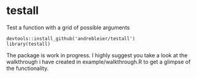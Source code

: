 # testall
Test a function with a grid of possible arguments

```
devtools::install_github('andrebleier/testall')
library(testall)
```

The package is work in progress. I highly suggest you take a look at the walkthrough i have created in example/walkthrough.R to get a glimpse of the functionality.
